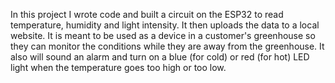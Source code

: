 In this project I wrote code and built a circuit on the ESP32 to read temperature, humidity and light intensity.  It then uploads the data to a local website.  It is meant to be used as a device in a customer's greenhouse so they can monitor the conditions while they are away from the greenhouse.  It also will sound an alarm and turn on a blue (for cold) or red (for hot) LED light when the temperature goes too high or too low.
